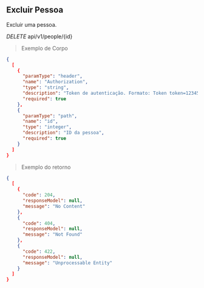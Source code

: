 ## Excluir Pessoa

Excluir uma pessoa.

<div class="api-endpoint">
  <div class="endpoint-data">
    <i class="label label-get">DELETE</i>
     api/v1/people/{id}
  </div>
</div>


> Exemplo de Corpo

```json
{
  [
    {
      "paramType": "header",
      "name": "Authorization",
      "type": "string",
      "description": "Token de autenticação. Formato: Token token=123456",
      "required": true
    },
    {
      "paramType": "path",
      "name": "id",
      "type": "integer",
      "description": "ID da pessoa",
      "required": true
    }
  ]
}
```

> Exemplo do retorno

```json
{
  [
    {
      "code": 204,
      "responseModel": null,
      "message": "No Content"
    },
    {
      "code": 404,
      "responseModel": null,
      "message": "Not Found"
    },
    {
      "code": 422,
      "responseModel": null,
      "message": "Unprocessable Entity"
    }
  ]
}
```